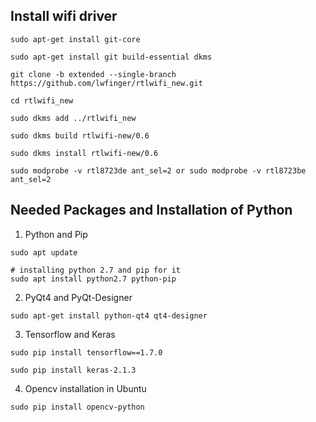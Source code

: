 
## Install wifi driver
```
sudo apt-get install git-core

```
```
sudo apt-get install git build-essential dkms
```

```
git clone -b extended --single-branch https://github.com/lwfinger/rtlwifi_new.git

```
```
cd rtlwifi_new

```
```
sudo dkms add ../rtlwifi_new
```
```
sudo dkms build rtlwifi-new/0.6 
```
```
sudo dkms install rtlwifi-new/0.6
```
```
sudo modprobe -v rtl8723de ant_sel=2 or sudo modprobe -v rtl8723be ant_sel=2
```

## Needed Packages and Installation of Python

1. Python and Pip
```
sudo apt update

# installing python 2.7 and pip for it
sudo apt install python2.7 python-pip

```
2. PyQt4 and PyQt-Designer
```
sudo apt-get install python-qt4 qt4-designer

```
3. Tensorflow and Keras
```
sudo pip install tensorflow==1.7.0

sudo pip install keras-2.1.3
```

4. Opencv installation in Ubuntu
```
sudo pip install opencv-python
```




